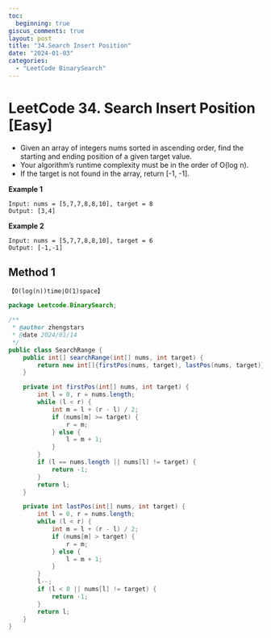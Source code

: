 ```yaml
---
toc:
  beginning: true
giscus_comments: true
layout: post
title: "34.Search Insert Position"
date: "2024-01-03"
categories:
  - "LeetCode BinarySearch"
---
```


# LeetCode 34. Search Insert Position [Easy]

- Given an array of integers nums sorted in ascending order, find the starting and ending position of a given target value.
- Your algorithm’s runtime complexity must be in the order of O(log n).
- If the target is not found in the array, return [-1, -1].

**Example 1**

```
Input: nums = [5,7,7,8,8,10], target = 8
Output: [3,4]
```

**Example 2**

```
Input: nums = [5,7,7,8,8,10], target = 6
Output: [-1,-1]
```



## Method 1

```tex
【O(log(n))time∣O(1)space】
```

```java
package Leetcode.BinarySearch;

/**
 * @author zhengstars
 * @date 2024/01/14
 */
public class SearchRange {
    public int[] searchRange(int[] nums, int target) {
        return new int[]{firstPos(nums, target), lastPos(nums, target)};
    }

    private int firstPos(int[] nums, int target) {
        int l = 0, r = nums.length;
        while (l < r) {
            int m = l + (r - l) / 2;
            if (nums[m] >= target) {
                r = m;
            } else {
                l = m + 1;
            }
        }
        if (l == nums.length || nums[l] != target) {
            return -1;
        }
        return l;
    }

    private int lastPos(int[] nums, int target) {
        int l = 0, r = nums.length;
        while (l < r) {
            int m = l + (r - l) / 2;
            if (nums[m] > target) {
                r = m;
            } else {
                l = m + 1;
            }
        }
        l--;
        if (l < 0 || nums[l] != target) {
            return -1;
        }
        return l;
    }
}

```















